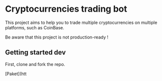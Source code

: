 # Cryptocurrencies trading bot

This project aims to help you to trade multiple cryptocurrencies on multiple platforms, such as CoinBase.

Be aware that this project is not production-ready !

## Getting started dev

First, clone and fork the repo.

[Paket](htt